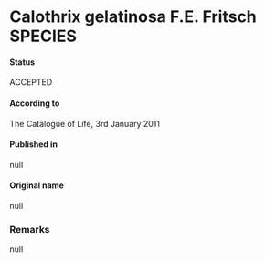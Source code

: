Calothrix gelatinosa F.E. Fritsch SPECIES
=======

#### Status
ACCEPTED

#### According to
The Catalogue of Life, 3rd January 2011

#### Published in
null

#### Original name
null

### Remarks
null